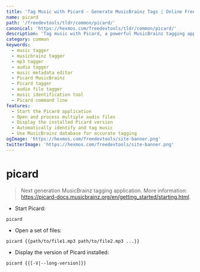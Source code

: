 ```yaml
---
title: 'Tag Music with Picard - Generate MusicBrainz Tags | Online Free DevTools by Hexmos'
name: picard
path: '/freedevtools/tldr/common/picard/'
canonical: 'https://hexmos.com/freedevtools/tldr/common/picard/'
description: 'Tag music with Picard, a powerful MusicBrainz tagging application. Effortlessly organize and identify your music library. Free online tool, no registration required.'
category: common
keywords:
  - music tagger
  - musicbrainz tagger
  - mp3 tagger
  - audio tagger
  - music metadata editor
  - Picard MusicBrainz
  - Picard tagger
  - audio file tagger
  - music identification tool
  - Picard command line
features:
  - Start the Picard application
  - Open and process multiple audio files
  - Display the installed Picard version
  - Automatically identify and tag music
  - Use MusicBrainz database for accurate tagging
ogImage: 'https://hexmos.com/freedevtools/site-banner.png'
twitterImage: 'https://hexmos.com/freedevtools/site-banner.png'
---
```


# picard

> Next generation MusicBrainz tagging application.
> More information: <https://picard-docs.musicbrainz.org/en/getting_started/starting.html>.

- Start Picard:

`picard`

- Open a set of files:

`picard {{path/to/file1.mp3 path/to/file2.mp3 ...}}`

- Display the version of Picard installed:

`picard {{[-V|--long-version]}}`
